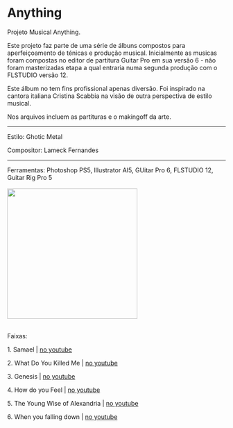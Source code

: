 # Anything
Projeto Musical Anything.

Este projeto faz parte de uma série de álbuns compostos para aperfeiçoamento de ténicas e produção musical. Inicialmente as musicas foram compostas no editor de partitura Guitar Pro em sua versão 6 - não foram masterizadas etapa a qual entraria numa segunda produção com o FLSTUDIO versão 12.

Este álbum no tem fins profissional apenas diversão. Foi inspirado na cantora italiana Cristina Scabbia na visão de outra perspectiva de estilo musical.

Nos arquivos incluem as partituras e o makingoff da arte.<br>

<hr>
<p>Estilo: Ghotic Metal</p>
<p>Compositor: Lameck Fernandes</p>

<hr>
Ferramentas: Photoshop PS5, Illustrator AI5, GUitar Pro 6, FLSTUDIO 12, Guitar Rig Pro 5
<br><br>

<img src="https://image.ibb.co/dg1V15/Cover_official_album.jpg" width="300" height="300">
<br><br>
<p>Faixas: </p>
<p>1. Samael | <a href="https://www.youtube.com/watch?v=xqDIe7lG4ck&index=17&list=UUkaEQ4S6wiK-lWtjFEWEeCg">no youtube</a></p>
<p>2. What Do You Killed Me | <a href="https://www.youtube.com/watch?v=OZmfuiE8sdk&index=13&list=UUkaEQ4S6wiK-lWtjFEWEeCg">no youtube</a></p>
<p>3. Genesis | <a href="https://www.youtube.com/watch?v=JZcBqZ6s1O0&index=15&list=UUkaEQ4S6wiK-lWtjFEWEeCg">no youtube</a></p>
<p>4. How do you Feel | <a href="https://www.youtube.com/watch?v=429d8Bgqd3c&index=16&list=UUkaEQ4S6wiK-lWtjFEWEeCg">no youtube</a></p>
<p>5. The Young Wise of Alexandria | <a href="https://www.youtube.com/watch?v=56WH17aPuMY&index=14&list=UUkaEQ4S6wiK-lWtjFEWEeCg">no youtube</a></p>
<p>6. When you falling down | <a href="https://www.youtube.com/watch?v=H3vzyAbXVjI&index=12&list=UUkaEQ4S6wiK-lWtjFEWEeCg">no youtube</a></p>
